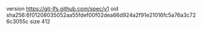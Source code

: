 version https://git-lfs.github.com/spec/v1
oid sha256:6f01208035052aa55fdef00f02dea66d924a2f91e21016fc5a76a3c726c3055c
size 412
